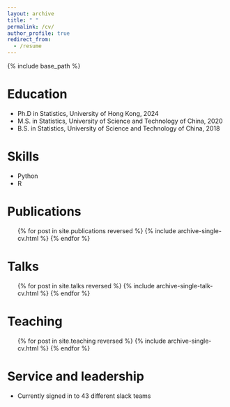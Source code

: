 ```yaml
---
layout: archive
title: " "
permalink: /cv/
author_profile: true
redirect_from:
  - /resume
---
```


{% include base_path %}

Education
======
* Ph.D in Statistics, University of Hong Kong, 2024
* M.S. in Statistics, University of Science and Technology of China, 2020
* B.S. in Statistics, University of Science and Technology of China, 2018


  
Skills
======
* Python
* R


Publications
======
  <ul>{% for post in site.publications reversed %}
    {% include archive-single-cv.html %}
  {% endfor %}</ul>
  
Talks
======
  <ul>{% for post in site.talks reversed %}
    {% include archive-single-talk-cv.html  %}
  {% endfor %}</ul>
  
Teaching
======
  <ul>{% for post in site.teaching reversed %}
    {% include archive-single-cv.html %}
  {% endfor %}</ul>
  
Service and leadership
======
* Currently signed in to 43 different slack teams
